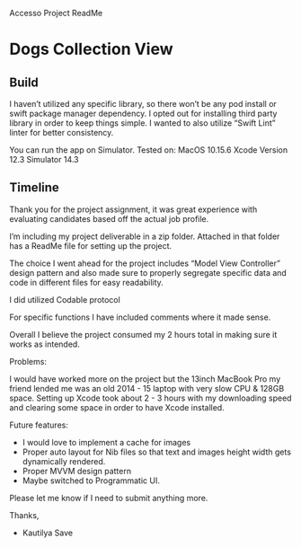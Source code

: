 Accesso Project ReadMe

# Dogs Collection View


## Build

I haven’t utilized any specific library, so there won’t be any pod install or swift package manager dependency.
I opted out for installing third party library in order to keep things simple. I wanted to also utilize “Swift Lint” linter for better consistency.

You can run the app on Simulator.
Tested on:
MacOS 10.15.6
Xcode Version 12.3
Simulator 14.3



## Timeline

Thank you for the project assignment, it was great experience with evaluating candidates based off the actual job profile.

I’m including my project deliverable in a zip folder.
Attached in that folder has a ReadMe file for setting up the project.

The choice I went ahead for the project includes “Model View Controller” design pattern and also made sure to properly segregate specific data and code in different files for easy readability.

I did utilized Codable protocol

For specific functions I have included comments where it made sense.

Overall I believe the project consumed my 2 hours total in making sure it works as intended. 

Problems:

I would have worked more on the project but the 13inch MacBook Pro my friend lended me was an old 2014 - 15 laptop with very slow CPU & 128GB space.
Setting up Xcode took about 2 - 3 hours with my downloading speed and clearing some space in order to have Xcode installed.


Future features:
- I would love to implement a cache for images
- Proper auto layout for Nib files so that text and images height width gets dynamically rendered.
- Proper MVVM design pattern
- Maybe switched to Programmatic UI.



Please let me know if I need to submit anything more.

Thanks,
- Kautilya Save